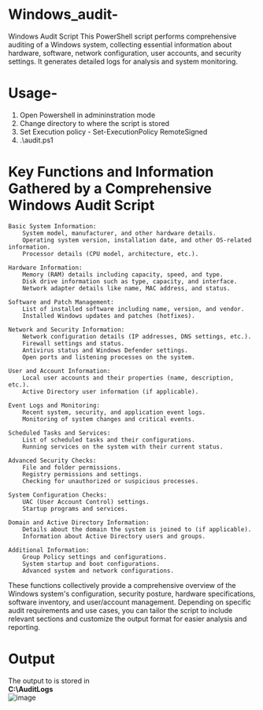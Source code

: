 # Windows_audit-
Windows Audit Script  This PowerShell script performs comprehensive auditing of a Windows system, collecting essential information about hardware, software, network configuration, user accounts, and security settings. It generates detailed logs for analysis and system monitoring.

# Usage-
1. Open Powershell in admininstration mode
2. Change directory to where the script is stored
3. Set Execution policy - Set-ExecutionPolicy RemoteSigned
4. .\audit.ps1

# Key Functions and Information Gathered by a Comprehensive Windows Audit Script

    Basic System Information:
        System model, manufacturer, and other hardware details.
        Operating system version, installation date, and other OS-related information.
        Processor details (CPU model, architecture, etc.).

    Hardware Information:
        Memory (RAM) details including capacity, speed, and type.
        Disk drive information such as type, capacity, and interface.
        Network adapter details like name, MAC address, and status.

    Software and Patch Management:
        List of installed software including name, version, and vendor.
        Installed Windows updates and patches (hotfixes).

    Network and Security Information:
        Network configuration details (IP addresses, DNS settings, etc.).
        Firewall settings and status.
        Antivirus status and Windows Defender settings.
        Open ports and listening processes on the system.

    User and Account Information:
        Local user accounts and their properties (name, description, etc.).
        Active Directory user information (if applicable).

    Event Logs and Monitoring:
        Recent system, security, and application event logs.
        Monitoring of system changes and critical events.

    Scheduled Tasks and Services:
        List of scheduled tasks and their configurations.
        Running services on the system with their current status.

    Advanced Security Checks:
        File and folder permissions.
        Registry permissions and settings.
        Checking for unauthorized or suspicious processes.

    System Configuration Checks:
        UAC (User Account Control) settings.
        Startup programs and services.

    Domain and Active Directory Information:
        Details about the domain the system is joined to (if applicable).
        Information about Active Directory users and groups.

    Additional Information:
        Group Policy settings and configurations.
        System startup and boot configurations.
        Advanced system and network configurations.

These functions collectively provide a comprehensive overview of the Windows system's configuration, security posture, hardware specifications, software inventory, and user/account management. Depending on specific audit requirements and use cases, you can tailor the script to include relevant sections and customize the output format for easier analysis and reporting. 

# Output
The output to is stored in
<br>
**C:\AuditLogs**
<br>
![image](https://github.com/Nxirm/Windows_audit-/assets/86094721/fbe01bef-fb81-45be-b432-d352a7574a66)

   
